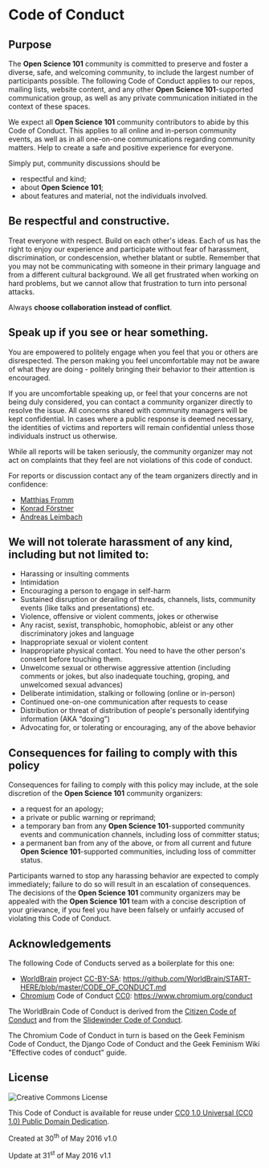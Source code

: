 # Code of Conduct

## Purpose
The **Open Science 101** community is committed to preserve and foster a diverse, safe, and welcoming community, to include the largest number of participants possible. The following Code of Conduct applies to our repos, mailing lists, website content, and any other **Open Science 101**-supported communication group, as well as any private communication initiated in the context of these spaces. 

We expect all **Open Science 101** community contributors to abide by this Code of Conduct. This applies to all online and in-person community events, as well as in all one-on-one communications regarding community matters. Help to create a safe and positive experience for everyone.

Simply put, community discussions should be

* respectful and kind;
* about **Open Science 101**;
* about features and material, not the individuals involved.

## Be respectful and constructive.
Treat everyone with respect. Build on each other's ideas. Each of us has the right to enjoy our experience and participate without fear of harassment, discrimination, or condescension, whether blatant or subtle. Remember that you may not be communicating with someone in their primary language and from a different cultural background. We all get frustrated when working on hard problems, but we cannot allow that frustration to turn into personal attacks.

Always **choose collaboration instead of conflict**.

## Speak up if you see or hear something.
You are empowered to politely engage when you feel that you or others are disrespected. The person making you feel uncomfortable may not be aware of what they are doing - politely bringing their behavior to their attention is encouraged.

If you are uncomfortable speaking up, or feel that your concerns are not being duly considered, you can contact a community organizer directly to resolve the issue. All concerns shared with community managers will be kept confidential. In cases where a public response is deemed necessary, the identities of victims and reporters will remain confidential unless those individuals instruct us otherwise.

While all reports will be taken seriously, the community organizer may not act on complaints that they feel are not violations of this code of conduct.

For reports or discussion contact any of the team organizers directly and in confidence:

* [Matthias Fromm](https://github.com/matthiasfromm)
* [Konrad Förstner](https://github.com/konrad)
* [Andreas Leimbach](https://github.com/aleimba)

## We will not tolerate harassment of any kind, including but not limited to:
* Harassing or insulting comments
* Intimidation
* Encouraging a person to engage in self-harm
* Sustained disruption or derailing of threads, channels, lists, community events (like talks and presentations) etc.
* Violence, offensive or violent comments, jokes or otherwise
* Any racist, sexist, transphobic, homophobic, ableist or any other discriminatory jokes and language
* Inappropriate sexual or violent content
* Inappropriate physical contact. You need to have the other person's consent before touching them.
* Unwelcome sexual or otherwise aggressive attention (including comments or jokes, but also inadequate touching, groping, and unwelcomed sexual advances)
* Deliberate intimidation, stalking or following (online or in-person)
* Continued one-on-one communication after requests to cease
* Distribution or threat of distribution of people's personally identifying information (AKA “doxing”)
* Advocating for, or tolerating or encouraging, any of the above behavior

## Consequences for failing to comply with this policy
Consequences for failing to comply with this policy may include, at the sole discretion of the **Open Science 101** community organizers:

* a request for an apology;
* a private or public warning or reprimand;
* a temporary ban from any **Open Science 101**-supported community events and communication channels, including loss of committer status;
* a permanent ban from any of the above, or from all current and future **Open Science 101**-supported communities, including loss of committer status.

Participants warned to stop any harassing behavior are expected to comply immediately; failure to do so will result in an escalation of consequences. The decisions of the **Open Science 101** community organizers may be appealed with the **Open Science 101** team with a concise description of your grievance, if you feel you have been falsely or unfairly accused of violating this Code of Conduct.

## Acknowledgements
The following Code of Conducts served as a boilerplate for this one:

* [WorldBrain](https://github.com/WorldBrain) project [CC-BY-SA](https://creativecommons.org/licenses/by-sa/2.0/): https://github.com/WorldBrain/START-HERE/blob/master/CODE_OF_CONDUCT.md
* [Chromium](https://www.chromium.org/chromium-projects) Code of Conduct [CC0](https://wiki.creativecommons.org/wiki/CC0): https://www.chromium.org/conduct

The WorldBrain Code of Conduct is derived from the [Citizen Code of Conduct](http://citizencodeofconduct.org/) and from the [Slidewinder Code of Conduct](http://www.slidewinder.io/docs/01_code_of_conduct.html).

The Chromium Code of Conduct in turn is based on the Geek Feminism Code of Conduct, the Django Code of Conduct and the Geek Feminism Wiki "Effective codes of conduct" guide.

## License

![Creative Commons License](https://licensebuttons.net/l/zero/1.0/88x31.png)

This Code of Conduct is available for reuse under [CC0 1.0 Universal (CC0 1.0) Public Domain Dedication](https://creativecommons.org/publicdomain/zero/1.0/).

Created at 30<sup>th</sup> of May 2016 v1.0

Update at 31<sup>st</sup> of May 2016 v1.1
